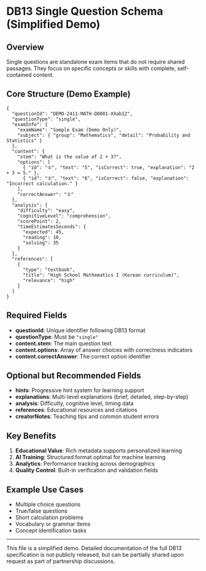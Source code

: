 # DB13 Single Question Schema (Simplified Demo)

## Overview

Single questions are standalone exam items that do not require shared passages. They focus on specific concepts or skills with complete, self-contained content.

## Core Structure (Demo Example)

```jsonc
{
  "questionId": "DEMO-2411-MATH-Q0001-XXab12",
  "questionType": "single",
  "examInfo": {
    "examName": "Sample Exam (Demo Only)",
    "subject": { "group": "Mathematics", "detail": "Probability and Statistics" }
  },
  "content": {
    "stem": "What is the value of 2 + 3?",
    "options": [
      { "id": "①", "text": "5", "isCorrect": true, "explanation": "2 + 3 = 5." },
      { "id": "②", "text": "6", "isCorrect": false, "explanation": "Incorrect calculation." }
    ],
    "correctAnswer": "①"
  },
  "analysis": {
    "difficulty": "easy",
    "cognitiveLevel": "comprehension",
    "scorePoint": 2,
    "timeEstimatesSeconds": {
      "expected": 45,
      "reading": 10,
      "solving": 35
    }
  },
  "references": [
    {
      "type": "textbook",
      "title": "High School Mathematics I (Korean curriculum)",
      "relevance": "high"
    }
  ]
}
```

## Required Fields

- **questionId**: Unique identifier following DB13 format
- **questionType**: Must be `"single"`
- **content.stem**: The main question text
- **content.options**: Array of answer choices with correctness indicators
- **content.correctAnswer**: The correct option identifier

## Optional but Recommended Fields

- **hints**: Progressive hint system for learning support
- **explanations**: Multi-level explanations (brief, detailed, step-by-step)
- **analysis**: Difficulty, cognitive level, timing data
- **references**: Educational resources and citations
- **creatorNotes**: Teaching tips and common student errors

## Key Benefits

1. **Educational Value**: Rich metadata supports personalized learning
2. **AI Training**: Structured format optimal for machine learning
3. **Analytics**: Performance tracking across demographics
4. **Quality Control**: Built-in verification and validation fields

## Example Use Cases

- Multiple choice questions  
- True/false questions  
- Short calculation problems  
- Vocabulary or grammar items  
- Concept identification tasks  

---

This file is a simplified demo. Detailed documentation of the full DB13 specification is not publicly released, but can be partially shared upon request as part of partnership discussions.